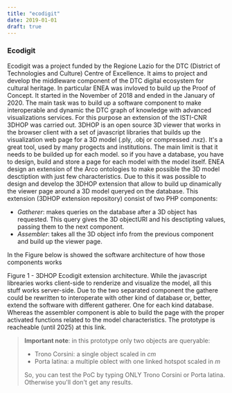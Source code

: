 ```yaml
---
title: "ecodigit"
date: 2019-01-01
draft: true
---
```


### Ecodigit
Ecodigit was a project funded by the Regione Lazio for the DTC (District of Technologies and Culture) Centre of Excellence. It aims to project and develop the middleware component of the DTC digital ecosystem for cultural heritage. In particular ENEA was invloved to build up the Proof of Concept. It started in the November of 2018 and ended in the January of 2020. The main task was to build up a software component to make interoperable and dynamic the DTC graph of knowledge with advanced visualizations services. For this purpose an extension of the ISTI-CNR 3DHOP was carried out. 3DHOP is an open source 3D viewer that works in the browser client with a set of javascript libraries that builds up the visualization web page for a 3D model (.ply, .obj or compressed .nxz). It's a great tool, used by many progects and institutions. The main limit is that it needs to be builded up for each model. so if you have a database, you have to design, build and store a page for each model with the model itself. ENEA design an extension of the Arco ontologies to make possible the 3D model desctiption with just few characteristics. Due to this it was possible to design and develop the 3DHOP extension that allow to build up dinamically the viewer page around a 3D model queryed on the database. This extension (3DHOP extension repository) consist of two PHP components:
							
* *Gatherer*: makes queries on the database after a 3D object has requested. This query gives the 3D objectURI and his desctipting values, passing them to the next component.
* *Assembler*: takes all the 3D object info from the previous component and build up the viewer page.
									
In the Figure below is showed the software architecture of how those components works

Figure 1 - 3DHOP Ecodigit extension architecture.
While the javascript librearies works client-side to renderize and visualize the model, all this stuff works server-side. Due to the two separated component the gathere could be rewritten to interoperate with other kind of database or, better, extend the software with different gatherer. One for each kind database. Whereas the assembler component is able to build the page with the proper activated functions related to the model characteristics. The prototype is reacheable (until 2025) at this link.
> **Important note**: in this prototype only two objects are queryable:				 
> * Trono Corsini: a single object scaled in *cm*
> * Porta latina: a multiple oblect with one linked hotspot scaled in *m*
>											
> So, you can test the PoC by typing ONLY Trono Corsini or Porta latina. Otherwise you'll don't get any results.
